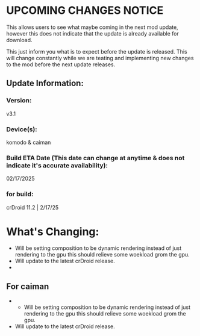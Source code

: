 # UPCOMING CHANGES NOTICE
This allows users to see what maybe coming in the next mod update, however this does not indicate that the update is already available for download.

This just inform you what is to expect before the update is released. This will change constantly while we are teating and implementing new changes to the mod before the next update releases.


## Update Information:

### Version:
v3.1

### Device(s):
komodo & caiman

### Build ETA Date (This date can change at anytime & does not indicate it's accurate availability):
02/17/2025

### for build:
crDroid 11.2 | 2/17/25

# What's Changing:
- Will be setting composition to be dynamic rendering instead of just rendering to the gpu this should relieve some woekload grom the gpu.
- Will update to the latest crDroid release.
- 
## For caiman
- - Will be setting composition to be dynamic rendering instead of just rendering to the gpu this should relieve some woekload grom the gpu.
- Will update to the latest crDroid release.
